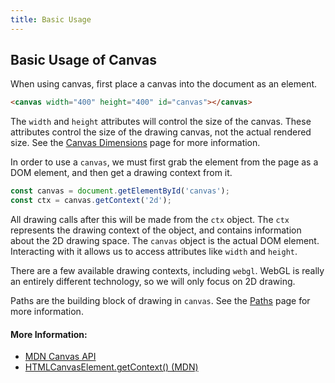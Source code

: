```yaml
---
title: Basic Usage
---
```

## Basic Usage of Canvas

When using canvas, first place a canvas into the document as an element.

```html
<canvas width="400" height="400" id="canvas"></canvas>
```

The `width` and `height` attributes will control the size of the canvas. These attributes control the size of the drawing canvas, not the actual rendered size. See the [Canvas Dimensions](/canvas/canvas-dimensions) page for more information.

In order to use a `canvas`, we must first grab the element from the page as a DOM element, and then get a drawing context from it.

```js
const canvas = document.getElementById('canvas');
const ctx = canvas.getContext('2d');
```

All drawing calls after this will be made from the `ctx` object. The `ctx` represents the drawing context of the object, and contains information about the 2D drawing space. The `canvas` object is the actual DOM element. Interacting with it allows us to access attributes like `width` and `height`.

There are a few available drawing contexts, including `webgl`. WebGL is really an entirely different technology, so we will only focus on 2D drawing.

Paths are the building block of drawing in `canvas`. See the [Paths](/articles/canvas/paths) page for more information.

#### More Information:

- [MDN Canvas API](https://developer.mozilla.org/en-US/docs/Web/API/Canvas_API)
- [HTMLCanvasElement.getContext() (MDN)](https://developer.mozilla.org/en-US/docs/Web/API/HTMLCanvasElement/getContext)
